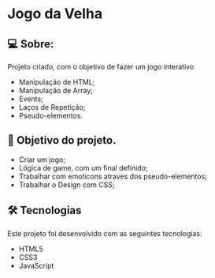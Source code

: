 # Jogo da Velha

## 💻 Sobre:
Projeto criado, com o objetivo de fazer um jogo interativo

- Manipulação de HTML;
- Manipulação de Array;
- Events;
- Laços de Repetição;
- Pseudo-elementos.

## 🚀 Objetivo do projeto.

- Criar um jogo;
- Lógica de game, com um final definido;
- Trabalhar com emoticons atraves dos  pseudo-elementos;
- Trabalhar o Design com CSS;

## 🛠 Tecnologias
Este projeto foi desenvolvido com as seguintes tecnologias:

- HTML5
- CSS3
- JavaScript
